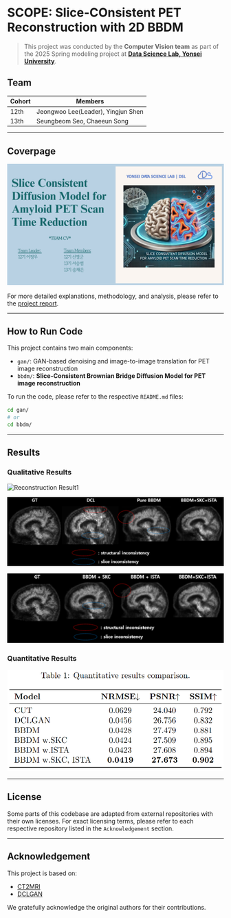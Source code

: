 # SCOPE: Slice-COnsistent PET Reconstruction with 2D BBDM

> This project was conducted by the **Computer Vision team** as part of the 2025 Spring modeling project at [**Data Science Lab, Yonsei University**](https://github.com/DataScience-Lab-Yonsei).



## Team

| Cohort | Members                            |
|--------|------------------------------------|
| 12th   | Jeongwoo Lee(Leader), Yingjun Shen |
| 13th   | Seungbeom Seo, Chaeeun Song        |


---

## Coverpage

![Cover Image](./fig/cover.png)

For more detailed explanations, methodology, and analysis, please refer to the [project report](./report/report.pdf).


---

## How to Run Code

This project contains two main components:

* `gan/`: GAN-based denoising and image-to-image translation for PET image reconstruction
* `bbdm/`: **Slice-Consistent Brownian Bridge Diffusion Model for PET image reconstruction**

To run the code, please refer to the respective `README.md` files:

```bash
cd gan/
# or
cd bbdm/
```

---

## Results

### Qualitative Results

![Reconstruction Result1](./fig/fig1.png)

![Reconstruction Result2](./fig/fig2.png)

![Reconstruction Result3](./fig/fig3.png)

### Quantitative Results

![Table Result](./fig/table1.png)

---

## License

Some parts of this codebase are adapted from external repositories with their own licenses. For exact licensing terms, please refer to each respective repository listed in the `Acknowledgement` section.

---

## Acknowledgement

This project is based on:

* [CT2MRI](https://github.com/MICV-yonsei/CT2MRI)
* [DCLGAN](https://github.com/JunlinHan/DCLGAN)

We gratefully acknowledge the original authors for their contributions.
